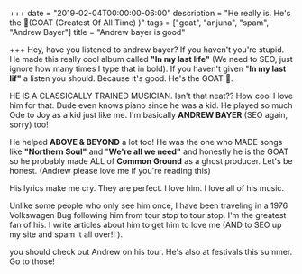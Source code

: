 +++
date = "2019-02-04T00:00:00-06:00"
description = "He really is. He's the 🐐(GOAT (Greatest Of All Time) )"
tags = ["goat", "anjuna", "spam", "Andrew Bayer"]
title = "Andrew bayer is good"

+++
Hey, have you listened to andrew bayer? If you haven't you're stupid. He made this really cool album called **"In my last life"** (We need to SEO, just ignore how many times I type that in bold). If you haven't given "**In my last lif"** a listen you should. Because it's good. He's the GOAT 🐐.

HE IS A CLASSICALLY TRAINED MUSICIAN. Isn't that neat?? How cool I love him for that. Dude even knows piano since he was a kid. He played so much Ode to Joy as a kid just like me. I'm basically **ANDREW BAYER** (SEO again, sorry) too!

He helped **ABOVE & BEYOND** a lot too! He was the one who MADE songs like **"Northern Soul"** and "**We're all we need"** and honestly he is the GOAT so he probably made ALL of **Common Ground** as a ghost producer. Let's be honest. (Andrew please love me if you're reading this)

His lyrics make me cry. They are perfect. I love him. I love all of his music.

Unlike some people who only see him once, I have been traveling in a 1976 Volkswagen Bug following him from tour stop to tour stop. I'm the greatest fan of his. I write articles about him to get him to love me (AND to SEO up my site and spam it all over!! ).

you should check out Andrew on his tour. He's also at festivals this summer. Go to those!